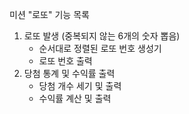 미션 "로또" 기능 목록

1.  로또 발생 (중복되지 않는 6개의 숫자 뽑음)
    - 순서대로 정렬된 로또 번호 생성기
    - 로또 번호 출력
2.  당첨 통계 및 수익률 출력
    - 당첨 개수 세기 및 출력
    - 수익률 계산 및 출력
